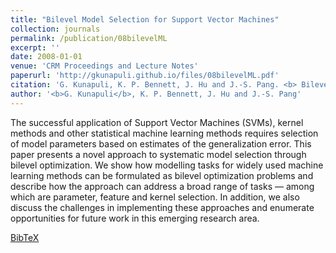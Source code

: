 ```yaml
---
title: "Bilevel Model Selection for Support Vector Machines"
collection: journals
permalink: /publication/08bilevelML
excerpt: ''
date: 2008-01-01
venue: 'CRM Proceedings and Lecture Notes'
paperurl: 'http://gkunapuli.github.io/files/08bilevelML.pdf'
citation: 'G. Kunapuli, K. P. Bennett, J. Hu and J.-S. Pang. <b> Bilevel Model Selection for Support Vector Machines </b> <i>CRM Proceedings and Lecture Notes</i>. Volume 45 (2008), pp. 129-158. American Mathematical Society. Pierre Hansen and Panos Pardolos, Editors.'
author: '<b>G. Kunapuli</b>, K. P. Bennett, J. Hu and J.-S. Pang'
---
```

The successful application of Support Vector Machines (SVMs), kernel methods and other statistical machine learning methods requires selection of model parameters based on estimates of the generalization error. This paper presents a novel approach to systematic model selection through bilevel optimization. We show how modelling tasks for widely used machine learning methods can be formulated as bilevel optimization problems and describe how the approach can address a broad range of tasks — among which are parameter, feature and kernel selection. In addition, we also discuss the challenges in implementing these approaches and enumerate opportunities for future work in this emerging research area.

[BibTeX](http://gkunapuli.github.io/files/08bilevelML.bib)
